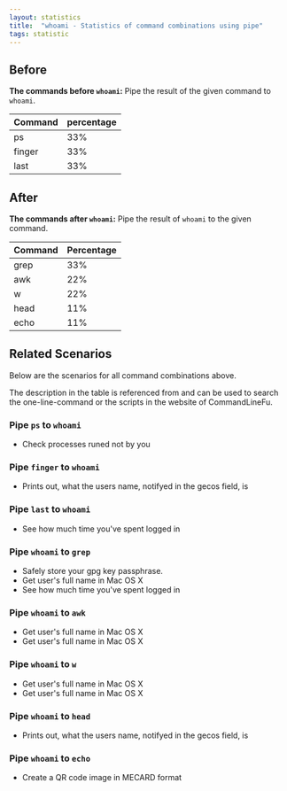 ```yaml
---
layout: statistics
title:  "whoami - Statistics of command combinations using pipe"
tags: statistic
---
```


## Before

__The commands before `whoami`:__ Pipe the result of the given command to `whoami`.

| Command | percentage |
|--------|--------|
| ps | 33% |
| finger | 33% |
| last | 33% |



## After

__The commands after `whoami`:__ Pipe the result of `whoami` to the given command.

| Command | Percentage | 
|-------|--------|
| grep | 33% |
| awk | 22% |
| w | 22% |
| head | 11% |
| echo | 11% |



## Related Scenarios

Below are the scenarios for all command combinations above.

The description in the table is referenced from and can be used to search the one-line-command or the scripts in the website of CommandLineFu.


### Pipe `ps` to `whoami`

- Check processes runed not by you

            
### Pipe `finger` to `whoami`

- Prints out, what the users name, notifyed in the gecos field, is

            
### Pipe `last` to `whoami`

- See how much time you've spent logged in

            


### Pipe `whoami` to `grep`

- Safely store your gpg key passphrase.
- Get user's full name in Mac OS X
- See how much time you've spent logged in

            
### Pipe `whoami` to `awk`

- Get user's full name in Mac OS X
- Get user's full name in Mac OS X

            
### Pipe `whoami` to `w`

- Get user's full name in Mac OS X
- Get user's full name in Mac OS X

            
### Pipe `whoami` to `head`

- Prints out, what the users name, notifyed in the gecos field, is

            
### Pipe `whoami` to `echo`

- Create a QR code image in MECARD format

            
